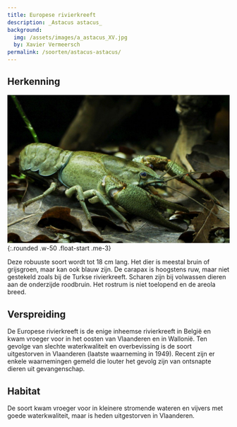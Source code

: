```yaml
---
title: Europese rivierkreeft
description: _Astacus astacus_
background:
  img: /assets/images/a_astacus_XV.jpg
  by: Xavier Vermeersch
permalink: /soorten/astacus-astacus/
---
```


## Herkenning

![photo](/assets/images/a_astacus_XV.jpg){:.rounded .w-50 .float-start .me-3}

Deze robuuste soort wordt tot 18 cm lang. Het dier is meestal bruin of grijsgroen, maar kan ook blauw zijn. De carapax is hoogstens ruw, maar niet gestekeld zoals bij de Turkse rivierkreeft. Scharen zijn bij volwassen dieren aan de onderzijde roodbruin. Het rostrum is niet toelopend en de areola breed.

## Verspreiding

De Europese rivierkreeft is de enige inheemse rivierkreeft in België en kwam vroeger voor in het oosten van Vlaanderen en in Wallonië. Ten gevolge van slechte waterkwaliteit en overbevissing is de soort uitgestorven in Vlaanderen (laatste waarneming in 1949). Recent zijn er enkele waarnemingen gemeld die louter het gevolg zijn van ontsnapte dieren uit gevangenschap.

## Habitat

De soort kwam vroeger voor in kleinere stromende wateren en vijvers met goede waterkwaliteit, maar is heden uitgestorven in Vlaanderen.
